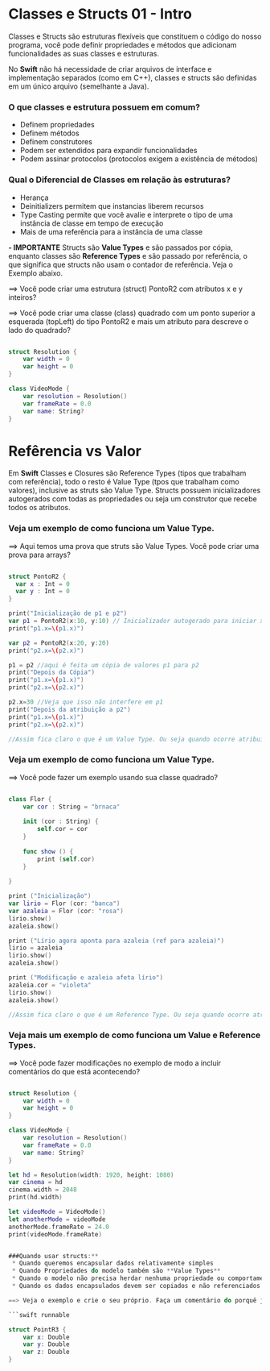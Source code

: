  # Classes e Structs 01 - Intro
 
 Classes e Structs são estruturas flexíveis que constituem o código do nosso programa, você pode definir propriedades e métodos que adicionam funcionalidades as suas classes e estruturas.
 
 No **Swift** não há necessidade de criar arquivos de interface e implementação separados (como em C++), classes e structs são definidas em um único arquivo (semelhante a Java).
 
 ### O que classes e estrutura possuem em comum? 
 
 * Definem propriedades
 * Definem métodos
 * Definem construtores
 * Podem ser extendidos para expandir funcionalidades
 * Podem assinar protocolos (protocolos exigem a existência de métodos)
 
 ### Qual o Diferencial de Classes em relação às estruturas?
 * Herança
 * Deinitializers permitem que instancias liberem recursos
 * Type Casting permite que você avalie e interprete o tipo de uma instância de classe em tempo de execução
 * Mais de uma referência para a instância de uma classe
 
 **- IMPORTANTE** Structs são **Value Types** e são passados por cópia, enquanto classes são **Reference Types** e são passado por referência, o que significa que structs não usam o contador de referência. Veja o Exemplo abaixo. 

==> Você pode criar uma estrutura (struct) PontoR2 com atributos x e y inteiros? 

==> Você pode criar uma classe (class) quadrado com um ponto superior a esquerada (topLeft) do tipo PontoR2 e mais um atributo para descreve o lado do quadrado? 

 
```swift runnable

struct Resolution {
    var width = 0
    var height = 0
}

class VideoMode {
    var resolution = Resolution()
    var frameRate = 0.0
    var name: String?
}

```


# Refêrencia vs Valor
Em **Swift** Classes e Closures são Reference Types (tipos que trabalham com referência), todo o resto é Value Type (tpos que trabalham como valores), inclusive as struts são Value Type. Structs possuem inicializadores autogerados com todas as propriedades ou seja um construtor que recebe todos os atributos. 



### Veja um exemplo de como funciona um Value Type. 

==> Aqui temos uma prova que struts são Value Types. Você pode criar uma prova para arrays? 

```swift runnable

struct PontoR2 {
  var x : Int = 0
  var y : Int = 0
}

print("Inicialização de p1 e p2")
var p1 = PontoR2(x:10, y:10) // Inicializador autogerado para iniciar x e y
print("p1.x=\(p1.x)")

var p2 = PontoR2(x:20, y:20)
print("p2.x=\(p2.x)")

p1 = p2 //aqui é feita um cópia de valores p1 para p2
print("Depois da Cópia")
print("p1.x=\(p1.x)")
print("p2.x=\(p2.x)")

p2.x=30 //Veja que isso não interfere em p1
print("Depois da atribuição a p2")
print("p1.x=\(p1.x)")
print("p2.x=\(p2.x)")

//Assim fica claro o que é um Value Type. Ou seja quando ocorre atribuições em um elemento da estrutura (p1=p2) nada acontece com o elemento que recebeu a cópia (nesse caso alterações em p2 não interferem em p1).


```

### Veja um exemplo de como funciona um Value Type.  
==> Você pode fazer um exemplo usando sua classe quadrado? 


```swift runnable

class Flor {
    var cor : String = "brnaca"
    
    init (cor : String) {
        self.cor = cor
    }
    
    func show () {
        print (self.cor)
    }
    
}

print ("Inicialização")
var lirio = Flor (cor: "banca")
var azaleia = Flor (cor: "rosa")
lirio.show()
azaleia.show()

print ("Lírio agora aponta para azaleia (ref para azaleia)")
lirio = azaleia
lirio.show()
azaleia.show()

print ("Modificação e azaleia afeta lírio")
azaleia.cor = "violeta"
lirio.show()
azaleia.show()

//Assim fica claro o que é um Reference Type. Ou seja quando ocorre atribuições em um objeto de uma classe (lirio = azaleia) esse objeto (lirio) recebe uma referência para o obejto (azaleia) e não uma cópia. Assim, alterações em azaleia irão refletir em lírio.

```

### Veja mais um exemplo de como funciona um Value e Reference Types.  
==> Você pode fazer modificações no exemplo de modo a incluir comentários do que está acontecendo? 

```swift runnable

struct Resolution {
    var width = 0
    var height = 0
}

class VideoMode {
    var resolution = Resolution()
    var frameRate = 0.0
    var name: String?
}

let hd = Resolution(width: 1920, height: 1080)
var cinema = hd
cinema.width = 2048
print(hd.width)

let videoMode = VideoMode()
let anotherMode = videoMode
anotherMode.frameRate = 24.0
print(videoMode.frameRate)


###Quando usar structs:**
 * Quando queremos encapsular dados relativamente simples
 * Quando Propriedades do modelo também são **Value Types**
 * Quando o modelo não precisa herdar nenhuma propriedade ou comportamentos de modelos existentes ( Pode ser alcançado através de protocolos também )
 * Quando os dados encapsulados devem ser copiados e não referenciados.

==> Veja o exemplo e crie o seu próprio. Faça um comentário do porquê justificando a escolha da struct e não class para seu exemplo. 

```swift runnable

struct PointR3 {
    var x: Double
    var y: Double
    var z: Double
}

```